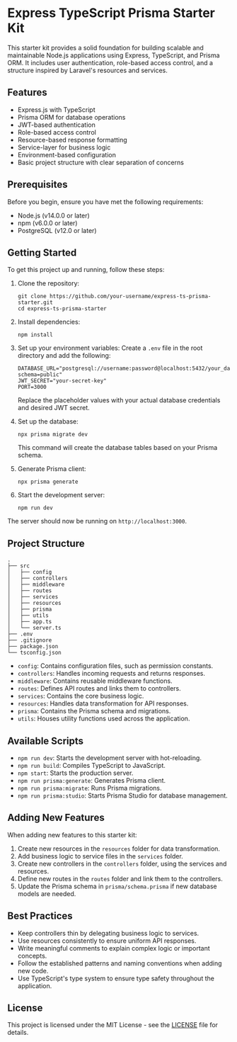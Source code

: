 # Express TypeScript Prisma Starter Kit

This starter kit provides a solid foundation for building scalable and maintainable Node.js applications using Express, TypeScript, and Prisma ORM. It includes user authentication, role-based access control, and a structure inspired by Laravel's resources and services.

## Features

- Express.js with TypeScript
- Prisma ORM for database operations
- JWT-based authentication
- Role-based access control
- Resource-based response formatting
- Service-layer for business logic
- Environment-based configuration
- Basic project structure with clear separation of concerns

## Prerequisites

Before you begin, ensure you have met the following requirements:

- Node.js (v14.0.0 or later)
- npm (v6.0.0 or later)
- PostgreSQL (v12.0 or later)

## Getting Started

To get this project up and running, follow these steps:

1. Clone the repository:
   ```
   git clone https://github.com/your-username/express-ts-prisma-starter.git
   cd express-ts-prisma-starter
   ```

2. Install dependencies:
   ```
   npm install
   ```

3. Set up your environment variables:
   Create a `.env` file in the root directory and add the following:
   ```
   DATABASE_URL="postgresql://username:password@localhost:5432/your_database_name?schema=public"
   JWT_SECRET="your-secret-key"
   PORT=3000
   ```
   Replace the placeholder values with your actual database credentials and desired JWT secret.

4. Set up the database:
   ```
   npx prisma migrate dev
   ```
   This command will create the database tables based on your Prisma schema.

5. Generate Prisma client:
   ```
   npx prisma generate
   ```

6. Start the development server:
   ```
   npm run dev
   ```

The server should now be running on `http://localhost:3000`.

## Project Structure

```
.
├── src
│   ├── config
│   ├── controllers
│   ├── middleware
│   ├── routes
│   ├── services
│   ├── resources
│   ├── prisma
│   ├── utils
│   ├── app.ts
│   └── server.ts
├── .env
├── .gitignore
├── package.json
└── tsconfig.json
```

- `config`: Contains configuration files, such as permission constants.
- `controllers`: Handles incoming requests and returns responses.
- `middleware`: Contains reusable middleware functions.
- `routes`: Defines API routes and links them to controllers.
- `services`: Contains the core business logic.
- `resources`: Handles data transformation for API responses.
- `prisma`: Contains the Prisma schema and migrations.
- `utils`: Houses utility functions used across the application.

## Available Scripts

- `npm run dev`: Starts the development server with hot-reloading.
- `npm run build`: Compiles TypeScript to JavaScript.
- `npm start`: Starts the production server.
- `npm run prisma:generate`: Generates Prisma client.
- `npm run prisma:migrate`: Runs Prisma migrations.
- `npm run prisma:studio`: Starts Prisma Studio for database management.

## Adding New Features

When adding new features to this starter kit:

1. Create new resources in the `resources` folder for data transformation.
2. Add business logic to service files in the `services` folder.
3. Create new controllers in the `controllers` folder, using the services and resources.
4. Define new routes in the `routes` folder and link them to the controllers.
5. Update the Prisma schema in `prisma/schema.prisma` if new database models are needed.

## Best Practices

- Keep controllers thin by delegating business logic to services.
- Use resources consistently to ensure uniform API responses.
- Write meaningful comments to explain complex logic or important concepts.
- Follow the established patterns and naming conventions when adding new code.
- Use TypeScript's type system to ensure type safety throughout the application.


## License

This project is licensed under the MIT License - see the [LICENSE](LICENSE) file for details.
